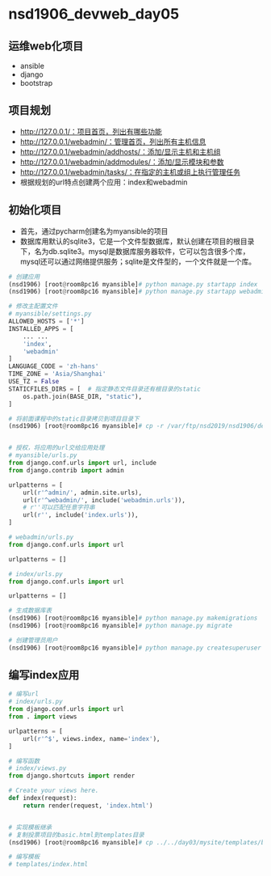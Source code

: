 # nsd1906_devweb_day05

## 运维web化项目

- ansible
- django
- bootstrap

## 项目规划

- http://127.0.0.1/：项目首页，列出有哪些功能
- http://127.0.0.1/webadmin/：管理首页，列出所有主机信息
- http://127.0.0.1/webadmin/addhosts/：添加/显示主机和主机组
- http://127.0.0.1/webadmin/addmodules/：添加/显示模块和参数
- http://127.0.0.1/webadmin/tasks/：在指定的主机或组上执行管理任务
- 根据规划的url特点创建两个应用：index和webadmin

## 初始化项目

- 首先，通过pycharm创建名为myansible的项目
- 数据库用默认的sqlite3，它是一个文件型数据库，默认创建在项目的根目录下，名为db.sqlite3。mysql是数据库服务器软件，它可以包含很多个库，mysql还可以通过网络提供服务；sqlite是文件型的，一个文件就是一个库。

```python
# 创建应用
(nsd1906) [root@room8pc16 myansible]# python manage.py startapp index
(nsd1906) [root@room8pc16 myansible]# python manage.py startapp webadmin

# 修改主配置文件
# myansible/settings.py
ALLOWED_HOSTS = ['*']
INSTALLED_APPS = [
    ... ...
    'index',
    'webadmin'
]
LANGUAGE_CODE = 'zh-hans'
TIME_ZONE = 'Asia/Shanghai'
USE_TZ = False
STATICFILES_DIRS = [  # 指定静态文件目录还有根目录的static
    os.path.join(BASE_DIR, "static"),
]

# 将前面课程中的static目录拷贝到项目目录下
(nsd1906) [root@room8pc16 myansible]# cp -r /var/ftp/nsd2019/nsd1906/devweb/day02/static/ .


# 授权，将应用的url交给应用处理
# myansible/urls.py
from django.conf.urls import url, include
from django.contrib import admin

urlpatterns = [
    url(r'^admin/', admin.site.urls),
    url(r'^webadmin/', include('webadmin.urls')),
    # r''可以匹配任意字符串
    url(r'', include('index.urls')),
]

# webadmin/urls.py
from django.conf.urls import url

urlpatterns = []

# index/urls.py
from django.conf.urls import url

urlpatterns = []

# 生成数据库表
(nsd1906) [root@room8pc16 myansible]# python manage.py makemigrations
(nsd1906) [root@room8pc16 myansible]# python manage.py migrate

# 创建管理员用户
(nsd1906) [root@room8pc16 myansible]# python manage.py createsuperuser

```

## 编写index应用

```python
# 编写url
# index/urls.py
from django.conf.urls import url
from . import views

urlpatterns = [
    url(r'^$', views.index, name='index'),
]

# 编写函数
# index/views.py
from django.shortcuts import render

# Create your views here.
def index(request):
    return render(request, 'index.html')


# 实现模板继承
# 复制投票项目的basic.html到templates目录
(nsd1906) [root@room8pc16 myansible]# cp ../../day03/mysite/templates/basic.html templates/

# 编写模板
# templates/index.html


```







